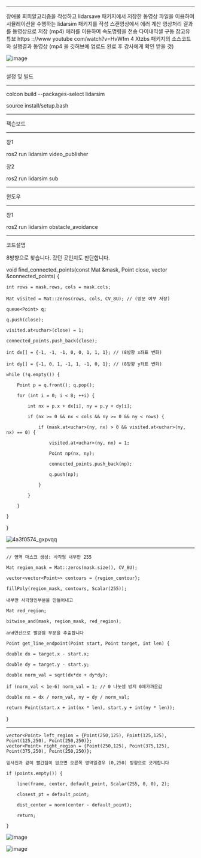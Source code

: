 ***

장애물 회피알고리즘을 작성하고 lidarsave 패키지에서 저장한 동영상 파일을 이용하여 
시뮬레이션을 수행하는 lidarsim 패키지를 작성 스캔영상에서 에러 계산 영상처리 결과를 동영상으로 저장 (mp4)
에러를 이용하여 속도명령을 전송 다이내믹셀 구동
참고유튜브 https :://www youtube com/watch?v=HvWfm 4 Xtzbs
패키지의 소스코드와 실행결과 동영상 
(mp4 을 깃허브에 업로드 완료 후 강사에게 확인 받을 것)

![image](https://github.com/user-attachments/assets/5c7b5495-4093-40bd-92ce-33e0e2d06440)

***

설정 및 빌드

***

colcon build --packages-select lidarsim

source install/setup.bash

***

젝슨보드

***

창1

ros2 run lidarsim video_publisher

창2

ros2 run lidarsim sub

***

윈도우

***

창1

ros2 run lidarsim obstacle_avoidance

***

코드설명

8방향으로 찾습니다. 갔던 곳인지도 판단합니다.


void find_connected_points(const Mat &mask, Point close, vector<Point> &connected_points) {

    int rows = mask.rows, cols = mask.cols;
    
    Mat visited = Mat::zeros(rows, cols, CV_8U); // (방문 여부 저장)
    
    queue<Point> q;
    
    q.push(close);
    
    visited.at<uchar>(close) = 1;
    
    connected_points.push_back(close);

    int dx[] = {-1, -1, -1, 0, 0, 1, 1, 1}; // (8방향 x좌표 변화)
    
    int dy[] = {-1, 0, 1, -1, 1, -1, 0, 1}; // (8방향 y좌표 변화)

    while (!q.empty()) {
    
        Point p = q.front(); q.pop();
        
        for (int i = 0; i < 8; ++i) {
        
            int nx = p.x + dx[i], ny = p.y + dy[i];
            
            if (nx >= 0 && nx < cols && ny >= 0 && ny < rows) {
                
                if (mask.at<uchar>(ny, nx) > 0 && visited.at<uchar>(ny, nx) == 0) {
                
                    visited.at<uchar>(ny, nx) = 1;
                    
                    Point np(nx, ny);
                    
                    connected_points.push_back(np);
                    
                    q.push(np);
                    
                }
                
            }
            
        }
        
    }
    
}



![4a3f0574_gxpvqq](https://github.com/user-attachments/assets/a2fd8ece-814a-478f-9504-f6a0f09f9dba)


***

    // 영역 마스크 생성: 사각형 내부만 255
    
    Mat region_mask = Mat::zeros(mask.size(), CV_8U);
    
    vector<vector<Point>> contours = {region_contour};
    
    fillPoly(region_mask, contours, Scalar(255));
    
    내부만 사각형인부분을 만들어내고

    Mat red_region;
    
    bitwise_and(mask, region_mask, red_region);

    and연산으로 빨강점 부분을 추출합니다

    Point get_line_endpoint(Point start, Point target, int len) {
    
    double dx = target.x - start.x;
    
    double dy = target.y - start.y;
    
    double norm_val = sqrt(dx*dx + dy*dy);
    
    if (norm_val < 1e-6) norm_val = 1; // 0 나눗셈 방지 0에가까운값
    
    double nx = dx / norm_val, ny = dy / norm_val;
    
    return Point(start.x + int(nx * len), start.y + int(ny * len));
    
}

***

    vector<Point> left_region = {Point(250,125), Point(125,125), Point(125,250), Point(250,250)};
    vector<Point> right_region = {Point(250,125), Point(375,125), Point(375,250), Point(250,250)};

    밑사진과 같이 빨간점이 없으면 오른쪽 영역일경우 (0,250) 방향으로 긋게합니다 
    
    if (points.empty()) {
    
        line(frame, center, default_point, Scalar(255, 0, 0), 2);
        
        closest_pt = default_point;
        
        dist_center = norm(center - default_point);
        
        return;
        
    }

    
![image](https://github.com/user-attachments/assets/c42fa673-a7ff-4da1-b585-1b49fa86a007)

    
![image](https://github.com/user-attachments/assets/1fd2ae84-53cc-44dc-ad9c-a89fbdd022a7)


